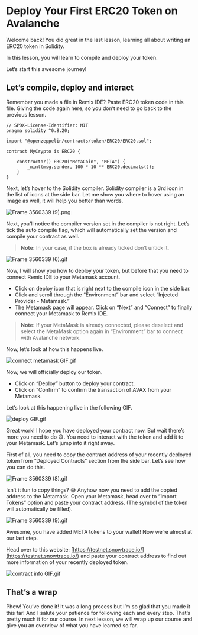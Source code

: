 # Deploy Your First ERC20 Token on Avalanche

Welcome back! You did great in the last lesson, learning all about writing an ERC20 token in Solidity. 

In this lesson, you will learn to compile and deploy your token.

Let’s start this awesome journey!

## Let’s compile, deploy and interact

Remember you made a file in Remix IDE? Paste ERC20 token code in this file. Giving the code again here, so you don’t need to go back to the previous lesson.

```
// SPDX-License-Identifier: MIT
pragma solidity ^0.8.20;

import "@openzeppelin/contracts/token/ERC20/ERC20.sol";

contract MyCrypto is ERC20 {

    constructor() ERC20("MetaCoin", "META") {
        _mint(msg.sender, 100 * 10 ** ERC20.decimals());
    }
}
```

Next, let’s hover to the Solidity compiler. Solidity compiler is a 3rd icon in the list of icons at the side bar. Let me show you where to hover using an image as well, it will help you better than words.

![Frame 3560339 (9).png](Deploy%20Your%20First%20ERC20%20Token%20on%20Avalanche%20990f4f1857454e6abb3f93c5f329b2f6/Frame_3560339_(9).png)

Next, you’ll notice the compiler version set in the compiler is not right. Let’s tick the auto compile flag, which will automatically set the version and compile your contract as well.

> **Note:** In your case, if the box is already ticked don’t untick it.
> 

![Frame 3560339 (6).gif](Deploy%20Your%20First%20ERC20%20Token%20on%20Avalanche%20990f4f1857454e6abb3f93c5f329b2f6/Frame_3560339_(6).gif)

Now, I will show you how to deploy your token, but before that you need to connect  Remix IDE to your Metamask account.

- Click on deploy icon that is right next to the compile icon in the side bar.
- Click and scroll through the “Environment” bar and select “Injected Provider - Metamask.”
- The Metamask page will appear. Click on “Next” and “Connect” to finally connect your Metamask to Remix IDE.

> **Note:** If your MetaMask is already connected, please deselect and select the MetaMask option again in “Environment” bar to connect with Avalanche network.
> 

Now, let’s look at how this happens live.

![connect metamask GIF.gif](Deploy%20Your%20First%20ERC20%20Token%20on%20Avalanche%20990f4f1857454e6abb3f93c5f329b2f6/connect_metamask_GIF.gif)

Now, we will officially deploy our token.

- Click on “Deploy” button to deploy your contract.
- Click on “Confirm” to confirm the transaction of AVAX from your Metamask.

Let’s look at this happening live in the following GIF.

![deploy GIF.gif](Deploy%20Your%20First%20ERC20%20Token%20on%20Avalanche%20990f4f1857454e6abb3f93c5f329b2f6/deploy_GIF.gif)

Great work! I hope you have deployed your contract now. But wait there’s more you need to do 😅.  You need to interact with the token and add it to your Metamask. Let’s jump into it right away.

First of all, you need to copy the contract address of your recently deployed token from “Deployed Contracts” section from the side bar. Let’s see how you can do this.

![Frame 3560339 (8).gif](Deploy%20Your%20First%20ERC20%20Token%20on%20Avalanche%20990f4f1857454e6abb3f93c5f329b2f6/Frame_3560339_(8).gif)

Isn’t it fun to copy things? 😅 Anyhow now you need to add the copied address to the Metamask. Open your Metamask, head over to “Import Tokens” option and paste your contract address. (The symbol of the token will automatically be filled).

![Frame 3560339 (9).gif](Deploy%20Your%20First%20ERC20%20Token%20on%20Avalanche%20990f4f1857454e6abb3f93c5f329b2f6/Frame_3560339_(9).gif)

Awesome, you have added META tokens to your wallet! Now we’re almost at our last step. 

Head over to this website: [https://testnet.snowtrace.io/](https://testnet.snowtrace.io/) and paste your contract address to find out more information of your recently deployed token.

![contract info GIF.gif](Deploy%20Your%20First%20ERC20%20Token%20on%20Avalanche%20990f4f1857454e6abb3f93c5f329b2f6/contract_info_GIF.gif)

## That’s a wrap

Phew! You’ve done it! It was a long process but I’m so glad that you made it this far! And I salute your patience for following each and every step. That’s pretty much it for our course. In next lesson, we will wrap up our course and give you an overview of what you have learned so far.